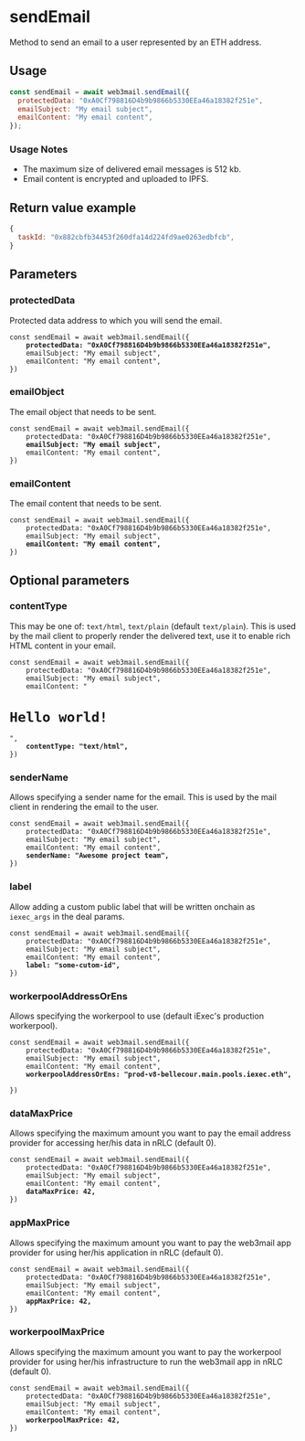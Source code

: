 # sendEmail

Method to send an email to a user represented by an ETH address.

## Usage

```javascript
const sendEmail = await web3mail.sendEmail({
  protectedData: "0xA0Cf798816D4b9b9866b5330EEa46a18382f251e",
  emailSubject: "My email subject",
  emailContent: "My email content",
});
```

### Usage Notes

- The maximum size of delivered email messages is 512 kb.
- Email content is encrypted and uploaded to IPFS.

## Return value example

```javascript
{
  taskId: "0x882cbfb34453f260dfa14d224fd9ae0263edbfcb",
}
```

## Parameters

### protectedData

Protected data address to which you will send the email.

<pre class="language-javascript"><code class="lang-javascript">const sendEmail = await web3mail.sendEmail({
<strong>    protectedData: "0xA0Cf798816D4b9b9866b5330EEa46a18382f251e",
</strong>    emailSubject: "My email subject",
    emailContent: "My email content",
})
</code></pre>

### emailObject

The email object that needs to be sent.

<pre class="language-javascript"><code class="lang-javascript">const sendEmail = await web3mail.sendEmail({
    protectedData: "0xA0Cf798816D4b9b9866b5330EEa46a18382f251e",
<strong>    emailSubject: "My email subject",
</strong>    emailContent: "My email content",
})
</code></pre>

### emailContent

The email content that needs to be sent.

<pre class="language-javascript"><code class="lang-javascript">const sendEmail = await web3mail.sendEmail({
    protectedData: "0xA0Cf798816D4b9b9866b5330EEa46a18382f251e",
    emailSubject: "My email subject",
<strong>    emailContent: "My email content",
</strong>})
</code></pre>

## Optional parameters

### contentType

This may be one of: `text/html`, `text/plain` (default `text/plain`). This is used by the mail client to properly render the delivered text, use it to enable rich HTML content in your email.

<pre class="language-javascript"><code class="lang-javascript">const sendEmail = await web3mail.sendEmail({
    protectedData: "0xA0Cf798816D4b9b9866b5330EEa46a18382f251e",
    emailSubject: "My email subject",
    emailContent: "<h1>Hello world!</h1>",
<strong>    contentType: "text/html",
</strong>})
</code></pre>

### senderName

Allows specifying a sender name for the email. This is used by the mail client in rendering the email to the user.

<pre class="language-javascript"><code class="lang-javascript">const sendEmail = await web3mail.sendEmail({
    protectedData: "0xA0Cf798816D4b9b9866b5330EEa46a18382f251e",
    emailSubject: "My email subject",
    emailContent: "My email content",
<strong>    senderName: "Awesome project team",
</strong>})
</code></pre>

### label

Allow adding a custom public label that will be written onchain as `iexec_args` in the deal params.

<pre class="language-javascript"><code class="lang-javascript">const sendEmail = await web3mail.sendEmail({
    protectedData: "0xA0Cf798816D4b9b9866b5330EEa46a18382f251e",
    emailSubject: "My email subject",
    emailContent: "My email content",
<strong>    label: "some-cutom-id",
</strong>})
</code></pre>

### workerpoolAddressOrEns

Allows specifying the workerpool to use (default iExec's production workerpool).

<pre class="language-javascript"><code class="lang-javascript">const sendEmail = await web3mail.sendEmail({
    protectedData: "0xA0Cf798816D4b9b9866b5330EEa46a18382f251e",
    emailSubject: "My email subject",
    emailContent: "My email content",
<strong>    workerpoolAddressOrEns: "prod-v8-bellecour.main.pools.iexec.eth",
</strong>
})
</code></pre>

### dataMaxPrice

Allows specifying the maximum amount you want to pay the email address provider for accessing her/his data in nRLC (default 0).

<pre class="language-javascript"><code class="lang-javascript">const sendEmail = await web3mail.sendEmail({
    protectedData: "0xA0Cf798816D4b9b9866b5330EEa46a18382f251e",
    emailSubject: "My email subject",
    emailContent: "My email content",
<strong>    dataMaxPrice: 42,
</strong>})
</code></pre>

### appMaxPrice

Allows specifying the maximum amount you want to pay the web3mail app provider for using her/his application in nRLC (default 0).

<pre class="language-javascript"><code class="lang-javascript">const sendEmail = await web3mail.sendEmail({
    protectedData: "0xA0Cf798816D4b9b9866b5330EEa46a18382f251e",
    emailSubject: "My email subject",
    emailContent: "My email content",
<strong>    appMaxPrice: 42,
</strong>})
</code></pre>

### workerpoolMaxPrice

Allows specifying the maximum amount you want to pay the workerpool provider for using her/his infrastructure to run the web3mail app in nRLC (default 0).

<pre class="language-javascript"><code class="lang-javascript">const sendEmail = await web3mail.sendEmail({
    protectedData: "0xA0Cf798816D4b9b9866b5330EEa46a18382f251e",
    emailSubject: "My email subject",
    emailContent: "My email content",
<strong>    workerpoolMaxPrice: 42,
</strong>})
</code></pre>
